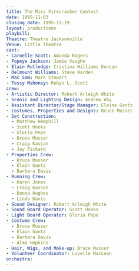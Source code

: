 ```yaml
---
title: The Miss Firecracker Contest
date: 1995-11-03
closing_date: 1995-11-19
layout: productions
playbill:
Theatre: Theatre Jacksonville
Venue: Little Theatre
cast:
- Carnelle Scott: Amanda Rogers
- Popeye Jackson: Jamie Vaughn
- Elain Rutledge: Cristina Williams Duncan
- Delmount Williams: Steve Harden
- Mac Sam: Mark Stewart
- Tessy Mahoney: Robyn L. Scott
crew:
- Artistic Director: Robert Arleigh White
- Scenic and Lighting Design: Andrew Way
- Assistant Director/Stage Manager: Elaine Gantz
- Costumes, Properties and Designs: Bruce Musser
- Set Construction:
  - Matthew Hemphill
  - Scott Hooks
  - Gloria Pepe
  - Bruce Musser
  - Craig Kassan
  - Jay Pickard
- Properties Crew:
  - Bruce Musser
  - Elain Gantz
  - Barbara Davis
- Running Crew:
  - Karen Jones
  - Craig Kassan
  - Donna Hughes
  - Linda Davis
- Sound Designer: Robert Arleigh White
- Sound Board Operator: Scott Hooks
- Light Board Operator: Gloria Pepe
- Costume Crew:
  - Bruce Musser
  - Elain Gantz
  - Barbara Davis
  - Alma Hopkins
- Hair, Wigs, and Make-up: Bruce Musser
- Volunteer Coordinator: Lovelle MacLean
orchestra:
---
```

